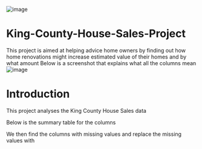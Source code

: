 
![image](https://user-images.githubusercontent.com/104424533/177117820-18d2013a-dc81-4a6d-b306-af202c3d2a00.png)


# King-County-House-Sales-Project
This project is aimed at helping advice home owners by finding out how home renovations might increase estimated value of their homes and by what amount
Below is a screenshot that explains what all the columns mean
![image](https://user-images.githubusercontent.com/104424533/176946181-2be67243-0f73-45d6-8c43-b3bff8aab366.png)

# Introduction
This project analyses the King County House Sales data 



Below is the summary table for the columns






We then find the columns with missing values and replace the missing values with 
